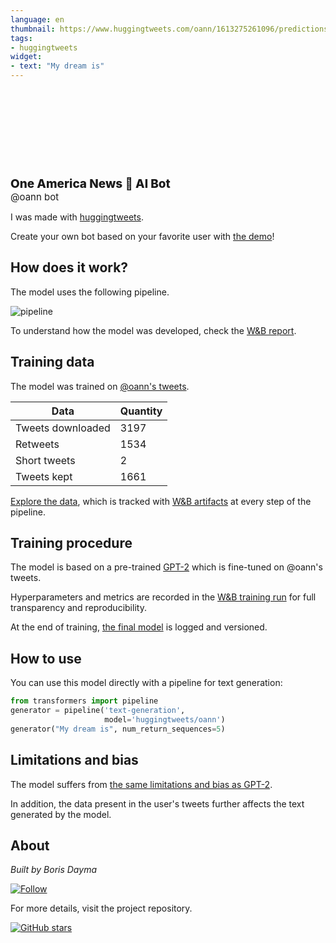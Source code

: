 ```yaml
---
language: en
thumbnail: https://www.huggingtweets.com/oann/1613275261096/predictions.png
tags:
- huggingtweets
widget:
- text: "My dream is"
---
```


<div>
<div style="width: 132px; height:132px; border-radius: 50%; background-size: cover; background-image: url('https://pbs.twimg.com/profile_images/579744264751448064/DH0xDrdO_400x400.jpg')">
</div>
<div style="margin-top: 8px; font-size: 19px; font-weight: 800">One America News 🤖 AI Bot </div>
<div style="font-size: 15px">@oann bot</div>
</div>

I was made with [huggingtweets](https://github.com/borisdayma/huggingtweets).

Create your own bot based on your favorite user with [the demo](https://colab.research.google.com/github/borisdayma/huggingtweets/blob/master/huggingtweets-demo.ipynb)!

## How does it work?

The model uses the following pipeline.

![pipeline](https://github.com/borisdayma/huggingtweets/blob/master/img/pipeline.png?raw=true)

To understand how the model was developed, check the [W&B report](https://app.wandb.ai/wandb/huggingtweets/reports/HuggingTweets-Train-a-model-to-generate-tweets--VmlldzoxMTY5MjI).

## Training data

The model was trained on [@oann's tweets](https://twitter.com/oann).

| Data | Quantity |
| --- | --- |
| Tweets downloaded | 3197 |
| Retweets | 1534 |
| Short tweets | 2 |
| Tweets kept | 1661 |

[Explore the data](https://wandb.ai/wandb/huggingtweets/runs/18wbcmt1/artifacts), which is tracked with [W&B artifacts](https://docs.wandb.com/artifacts) at every step of the pipeline.

## Training procedure

The model is based on a pre-trained [GPT-2](https://huggingface.co/gpt2) which is fine-tuned on @oann's tweets.

Hyperparameters and metrics are recorded in the [W&B training run](https://wandb.ai/wandb/huggingtweets/runs/ndbyt1dh) for full transparency and reproducibility.

At the end of training, [the final model](https://wandb.ai/wandb/huggingtweets/runs/ndbyt1dh/artifacts) is logged and versioned.

## How to use

You can use this model directly with a pipeline for text generation:

```python
from transformers import pipeline
generator = pipeline('text-generation',
                     model='huggingtweets/oann')
generator("My dream is", num_return_sequences=5)
```

## Limitations and bias

The model suffers from [the same limitations and bias as GPT-2](https://huggingface.co/gpt2#limitations-and-bias).

In addition, the data present in the user's tweets further affects the text generated by the model.

## About

*Built by Boris Dayma*

[![Follow](https://img.shields.io/twitter/follow/borisdayma?style=social)](https://twitter.com/intent/follow?screen_name=borisdayma)

For more details, visit the project repository.

[![GitHub stars](https://img.shields.io/github/stars/borisdayma/huggingtweets?style=social)](https://github.com/borisdayma/huggingtweets)
